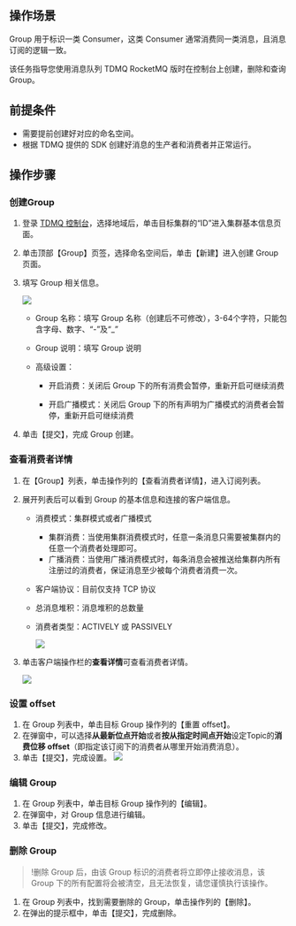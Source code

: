 ## 操作场景
Group 用于标识一类 Consumer，这类 Consumer 通常消费同一类消息，且消息订阅的逻辑一致。

该任务指导您使用消息队列 TDMQ RocketMQ 版时在控制台上创建，删除和查询 Group。

## 前提条件

- 需要提前创建好对应的命名空间。
- 根据 TDMQ 提供的 SDK 创建好消息的生产者和消费者并正常运行。

## 操作步骤

### 创建Group

1. 登录 [TDMQ 控制台](https://console.cloud.tencent.com/tdmq)，选择地域后，单击目标集群的“ID”进入集群基本信息页面。
2. 单击顶部【Group】页签，选择命名空间后，单击【新建】进入创建 Group 页面。

3. 填写 Group 相关信息。

   ![](https://main.qcloudimg.com/raw/534f1e4d860ea033a0654ea01ae5e436.png)

   - Group 名称：填写 Group 名称（创建后不可修改），3-64个字符，只能包含字母、数字、“-”及“_”

   - Group 说明：填写 Group 说明

   - 高级设置：

     - 开启消费：关闭后 Group 下的所有消费会暂停，重新开启可继续消费

     - 开启广播模式：关闭后 Group 下的所有声明为广播模式的消费者会暂停，重新开启可继续消费

4. 单击【提交】，完成 Group 创建。

### 查看消费者详情

1. 在【Group】列表，单击操作列的【查看消费者详情】，进入订阅列表。

2. 展开列表后可以看到 Group 的基本信息和连接的客户端信息。

   - 消费模式：集群模式或者广播模式
     - 集群消费：当使用集群消费模式时，任意一条消息只需要被集群内的任意一个消费者处理即可。
     - 广播消费：当使用广播消费模式时，每条消息会被推送给集群内所有注册过的消费者，保证消息至少被每个消费者消费一次。

   - 客户端协议：目前仅支持 TCP 协议

   - 总消息堆积：消息堆积的总数量

   - 消费者类型：ACTIVELY 或 PASSIVELY  

     ![](https://main.qcloudimg.com/raw/dc75a357f6a3f910cd86c099bde6a4b8.png)

3. 单击客户端操作栏的**查看详情**可查看消费者详情。

   ![](https://main.qcloudimg.com/raw/de8b5d914ce93f5140c59dce9652f820.png)

### 设置 offset

1. 在 Group 列表中，单击目标 Group 操作列的【重置 offset】。
2. 在弹窗中，可以选择**从最新位点开始**或者**按从指定时间点开始**设定Topic的**消费位移 offset**（即指定该订阅下的消费者从哪里开始消费消息）。
3. 单击【提交】，完成设置。
    ![](https://main.qcloudimg.com/raw/925796ef91aff53610512b7ee082ed0b.png)

### 编辑 Group

1. 在 Group 列表中，单击目标 Group 操作列的【编辑】。
2. 在弹窗中，对 Group 信息进行编辑。
3. 单击【提交】，完成修改。

### 删除 Group
>!删除 Group 后，由该 Group 标识的消费者将立即停止接收消息，该 Group 下的所有配置将会被清空，且无法恢复，请您谨慎执行该操作。

1. 在 Group 列表中，找到需要删除的 Group，单击操作列的【删除】。
2. 在弹出的提示框中，单击【提交】，完成删除。

